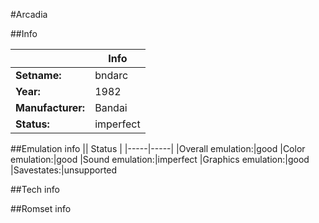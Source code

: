 #Arcadia

##Info

||Info|
|-----|-----|
|**Setname:**|bndarc
|**Year:**|1982
|**Manufacturer:**|Bandai
|**Status:**|imperfect

##Emulation info
|| Status |
|-----|-----|
|Overall emulation:|good
|Color emulation:|good
|Sound emulation:|imperfect
|Graphics emulation:|good
|Savestates:|unsupported

##Tech info

##Romset info

<!--- START OF EDITED COMMENT DO NOT TOUCH TEXT ABOVE-->
